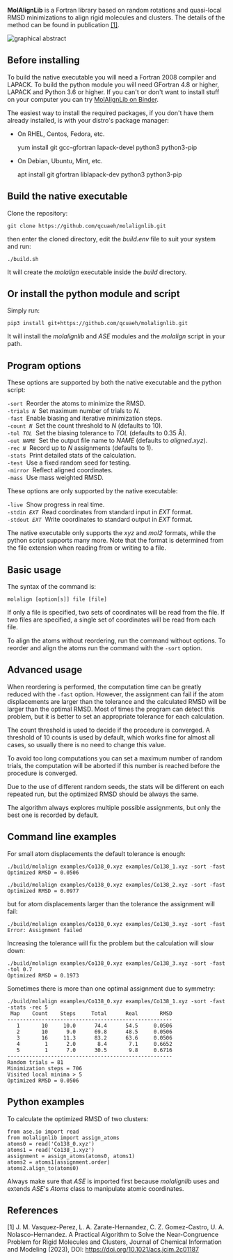 **MolAlignLib** is a Fortran library based on random rotations and quasi-local RMSD minimizations
to align rigid molecules and clusters. The details of the method can be found in publication [[1]](#1).

![graphical abstract](abstract.png)

Before installing
-----------------

To build the native executable you will need a Fortran 2008 compiler and LAPACK. To build the python module you will need GFortran 4.8 or higher, LAPACK and Python 3.6 or higher.
If you can't or don't want to install stuff on your computer you can try [MolAlignLib on Binder](https://mybinder.org/v2/gh/qcuaeh/molalignlib.git/HEAD?labpath=examples/example1.ipynb).

The easiest way to install the required packages, if you don't have them already installed, is with your distro's package manager:

* On RHEL, Centos, Fedora, etc.

    yum install git gcc-gfortran lapack-devel python3 python3-pip

* On Debian, Ubuntu, Mint, etc.

    apt install git gfortran liblapack-dev python3 python3-pip

Build the native executable
---------------------------

Clone the repository:

    git clone https://github.com/qcuaeh/molalignlib.git

then enter the cloned directory, edit the *build.env* file to suit your system and run:

    ./build.sh

It will create the *molalign* executable inside the *build* directory.

Or install the python module and script
---------------------------------------

Simply run:

    pip3 install git+https://github.com/qcuaeh/molalignlib.git

It will install the *molalignlib* and *ASE* modules and the *molalign* script in your path.

Program options
---------------

These options are supported by both the native executable and the python script:

<code>-sort</code>&nbsp; Reorder the atoms to minimize the RMSD.  
<code>-trials <em>N</em></code>&nbsp; Set maximum number of trials to *N*.  
<code>-fast</code>&nbsp; Enable biasing and iterative minimization steps.  
<code>-count <em>N</em></code>&nbsp; Set the count threshold to *N* (defaults to 10).  
<code>-tol <em>TOL</em></code>&nbsp; Set the biasing tolerance to *TOL* (defaults to 0.35 Å).  
<code>-out <em>NAME</em></code>&nbsp; Set the output file name to *NAME* (defaults to *aligned.xyz*).  
<code>-rec <em>N</em></code>&nbsp; Record up to *N* assignments (defaults to 1).  
<code>-stats</code>&nbsp; Print detailed stats of the calculation.  
<code>-test</code>&nbsp; Use a fixed random seed for testing.  
<code>-mirror</code>&nbsp; Reflect aligned coordinates.  
<code>-mass</code>&nbsp; Use mass weighted RMSD.  

These options are only supported by the native executable:

<code>-live</code>&nbsp; Show progress in real time.  
<code>-stdin <em>EXT</em></code>&nbsp; Read coordinates from standard input in *EXT* format.  
<code>-stdout <em>EXT</em></code>&nbsp; Write coordinates to standard output in *EXT* format.  
 
The native executable only supports the *xyz* and *mol2* formats, while the python script supports many more.
Note that the format is determined from the file extension when reading from or writing to a file.

Basic usage
-----------

The syntax of the command is:

    molalign [option[s]] file [file]

If only a file is specified, two sets of coordinates will be read from the file. If two files are specified, a single
set of coordinates will be read from each file.

To align the atoms without reordering, run the command without options. To reorder and align the atoms run the
command with the `-sort` option.

Advanced usage
--------------

When reordering is performed, the computation time can be greatly reduced with the `-fast` option. However, the assignment
can fail if the atom displacements are larger than the tolerance and the calculated RMSD will be larger than the optimal RMSD.
Most of times the program can detect this problem, but it is better to set an appropriate tolerance for
each calculation.

The count threshold is used to decide if the procedure is converged. A threshold of 10 counts is used by default, which
works fine for almost all cases, so usually there is no need to change this value.

To avoid too long computations you can set a maximum number of random trials, the computation will be aborted if this
number is reached before the procedure is converged.

Due to the use of different random seeds, the stats will be different on each repeated run, but the optimized RMSD should
be always the same.

The algorithm always explores multiple possible assignments, but only the best one is recorded by default.

Command line examples
---------------------

For small atom displacements the default tolerance is enough:

    ./build/molalign examples/Co138_0.xyz examples/Co138_1.xyz -sort -fast
    Optimized RMSD = 0.0506
    
    ./build/molalign examples/Co138_0.xyz examples/Co138_2.xyz -sort -fast
    Optimized RMSD = 0.0977

but for atom displacements larger than the tolerance the assignment will fail:

    ./build/molalign examples/Co138_0.xyz examples/Co138_3.xyz -sort -fast
    Error: Assignment failed

Increasing the tolerance will fix the problem but the calculation will slow down:

    ./build/molalign examples/Co138_0.xyz examples/Co138_3.xyz -sort -fast -tol 0.7
    Optimized RMSD = 0.1973

Sometimes there is more than one optimal assignment due to symmetry:

    ./build/molalign examples/Co138_0.xyz examples/Co138_1.xyz -sort -fast -stats -rec 5
     Map    Count    Steps     Total      Real       RMSD
    -----------------------------------------------------
       1       10     10.0      74.4      54.5     0.0506
       2       10      9.0      69.8      48.5     0.0506
       3       16     11.3      83.2      63.6     0.0506
       4        1      2.0       8.4       7.1     0.6652
       5        1      7.0      30.5       9.8     0.6716
    -----------------------------------------------------
    Random trials = 81
    Minimization steps = 706
    Visited local minima > 5
    Optimized RMSD = 0.0506

Python examples
---------------

To calculate the optimized RMSD of two clusters:

    from ase.io import read
    from molalignlib import assign_atoms
    atoms0 = read('Co138_0.xyz')
    atoms1 = read('Co138_1.xyz')
    assignment = assign_atoms(atoms0, atoms1)
    atoms2 = atoms1[assignment.order]
    atoms2.align_to(atoms0)

Always make sure that *ASE* is imported first because *molalignlib* uses and extends *ASE*'s *Atoms* class to manipulate atomic coordinates.

References
----------

<a id="1">[1]</a>
J. M. Vasquez-Perez, L. A. Zarate-Hernandez, C. Z. Gomez-Castro, U. A. Nolasco-Hernandez.
A Practical Algorithm to Solve the Near-Congruence Problem for Rigid Molecules and Clusters,
Journal of Chemical Information and Modeling (2023), DOI: <https://doi.org/10.1021/acs.jcim.2c01187>


